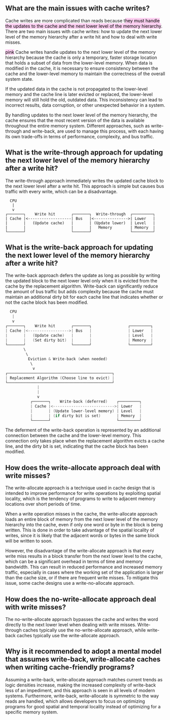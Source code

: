 ## What are the main issues with cache writes?

Cache writes are more complicated than reads because t<mark style="background: #FFB8EBA6;">hey must handle the updates to the cache and the next lower level of the memory hierarchy</mark>. There are two main issues with cache writes: how to update the next lower level of the memory hierarchy after a write hit and how to deal with write misses.

<mark style="background: #FFB8EBA6;">pink</mark>
Cache writes handle updates to the next lower level of the memory hierarchy because the cache is only a temporary, faster storage location that holds a subset of data from the lower-level memory. When data is modified in the cache, it is necessary to ensure consistency between the cache and the lower-level memory to maintain the correctness of the overall system state.

If the updated data in the cache is not propagated to the lower-level memory and the cache line is later evicted or replaced, the lower-level memory will still hold the old, outdated data. This inconsistency can lead to incorrect results, data corruption, or other unexpected behavior in a system.

By handling updates to the next lower level of the memory hierarchy, the cache ensures that the most recent version of the data is available throughout the entire memory system. Different approaches, such as write-through and write-back, are used to manage this process, with each having its own trade-offs in terms of performance, complexity, and bus traffic.

## What is the write-through approach for updating the next lower level of the memory hierarchy after a write hit?

The write-through approach immediately writes the updated cache block to the next lower level after a write hit. This approach is simple but causes bus traffic with every write, which can be a disadvantage.
```
  CPU
   |
   v
┌───────┐    Write hit       ┌───────┐  Write-through  ┌─────────┐
| Cache |<-------------------| Bus   |<--------------->| Lower   |
|       |   (Update cache)   |       | (Update lower)  | Level   |
|       |                    |       |   Memory        | Memory  |
└───────┘                    └───────┘                 └─────────┘

```
## What is the write-back approach for updating the next lower level of the memory hierarchy after a write hit?

The write-back approach defers the update as long as possible by writing the updated block to the next lower level only when it is evicted from the cache by the replacement algorithm. Write-back can significantly reduce the amount of bus traffic but adds complexity because the cache must maintain an additional dirty bit for each cache line that indicates whether or not the cache block has been modified.
```c
  CPU
   |
   v
┌───────┐    Write hit       ┌───────┐                ┌─────────┐
| Cache |<------------------>| Bus   |                | Lower   |
|       |   (Update cache)   |       |                | Level   |
|       |   (Set dirty bit)  |       |                | Memory  |
└───────┘                    └───────┘                └─────────┘
        \
         \
          Eviction & Write-back (when needed)
           \
            v
┌──────────────────────────────────────────────┐
| Replacement Algorithm (Choose line to evict) |
└──────────────────────────────────────────────┘
              |
              |
              v
           ┌───────┐    Write-back (deferred)    ┌─────────┐
           | Cache |<--------------------------->| Lower   |
           |       | (Update lower-level memory) | Level   |
           |       | (if dirty bit is set)       | Memory  |
           └───────┘                             └─────────┘

```
The deferment of the write-back operation is represented by an additional connection between the cache and the lower-level memory. This connection only takes place when the replacement algorithm evicts a cache line, and the dirty bit is set, indicating that the cache block has been modified.
## How does the write-allocate approach deal with write misses?

The write-allocate approach is a technique used in cache design that is intended to improve performance for write operations by exploiting spatial locality, which is the tendency of programs to write to adjacent memory locations over short periods of time.

When a write operation misses in the cache, the write-allocate approach loads an entire block of memory from the next lower level of the memory hierarchy into the cache, even if only one word or byte in the block is being written. This is done in order to take advantage of the spatial locality of writes, since it is likely that the adjacent words or bytes in the same block will be written to soon.

However, the disadvantage of the write-allocate approach is that every write miss results in a block transfer from the next lower level to the cache, which can be a significant overhead in terms of time and memory bandwidth. This can result in reduced performance and increased memory traffic, especially in cases where the working set of the application is larger than the cache size, or if there are frequent write misses. To mitigate this issue, some cache designs use a write-no-allocate approach.

## How does the no-write-allocate approach deal with write misses?

The no-write-allocate approach bypasses the cache and writes the word directly to the next lower level when dealing with write misses. Write-through caches typically use the no-write-allocate approach, while write-back caches typically use the write-allocate approach.

## Why is it recommended to adopt a mental model that assumes write-back, write-allocate caches when writing cache-friendly programs?

Assuming a write-back, write-allocate approach matches current trends as logic densities increase, making the increased complexity of write-back less of an impediment, and this approach is seen in all levels of modern systems. Furthermore, write-back, write-allocate is symmetric to the way reads are handled, which allows developers to focus on optimizing programs for good spatial and temporal locality instead of optimizing for a specific memory system.